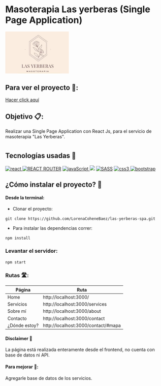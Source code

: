 
# Masoterapia Las yerberas (Single Page Application)
<img src="./public/logo512.jpg" alt="Logo Las Yerberas" width="200"/>

## Para ver el proyecto 🚀:

<a href="https://lasyerberasmasoterapia.netlify.app/">Hacer click aquí</a>

### 

## Objetivo 📋:

Realizar una Single Page Application con React Js, para el servicio de masoterapia "Las Yerberas".

#

## Tecnologías usadas 🤖

<p align="left">
<!–– REACT ––>
  <a href="https://reactjs.org/" target="_blank" data-bs-toggle="tooltip" title="ReactJS"> <img src="https://img.shields.io/badge/React-20232A?style=for-the-badge&logo=react&logoColor=61DAFB" alt="react"/> </a>
  <!–– REACT ROUTER ––>
<a href="https://github.com/remix-run/react-router/tree/main/packages/react-router-dom" target="_blank" data-bs-toggle="tooltip" title="REACT ROUTER"> <img src="https://img.shields.io/badge/React_Router-CA4245?style=for-the-badge&logo=react-router&logoColor=white" alt="REACT ROUTER"/></a>
 <!–– JAVASCRIPT ––>
<a href=https://developer.mozilla.org/en-US/docs/Web/JavaScript" target="_blank" data-bs-toggle="tooltip" title="JavaScript"> <img src="https://img.shields.io/badge/JavaScript-323330?style=for-the-badge&logo=javascript&logoColor=F7DF1E" alt="javaScript"/> </a>
<!-- HTML -->
<a href="https://developer.mozilla.org/es/docs/Web/HTML" alt="HTML5" data-bs-toggle="tooltip" title="HTML" ><img src= "https://img.shields.io/badge/HTML5-E34F26?style=for-the-badge&logo=html5&logoColor=white" /></a>
<!–– SASS ––>
<a href="https://sass-lang.com" target="_blank" data-bs-toggle="tooltip" title="SASS"> <img src="https://img.shields.io/badge/Sass-CC6699?style=for-the-badge&logo=sass&logoColor=white" alt="SASS"/></a>
<!–– CSS ––>
<a href="https://www.w3schools.com/css/" target="_blank" data-bs-toggle="tooltip" title="CSS3"> <img src="https://img.shields.io/badge/CSS3-1572B6?style=for-the-badge&logo=css3&logoColor=white" alt="css3"/> </a>
<!–– BOOTSTRAP ––>
<a href="https://getbootstrap.com" target="_blank" data-bs-toggle="tooltip" title="Bootstrap"> <img src="https://img.shields.io/badge/Bootstrap-563D7C?style=for-the-badge&logo=bootstrap&logoColor=white" alt="bootstrap"/></a>
  </p>
  <p>
  
## ¿Cómo instalar el proyecto? 🔧

#### Desde la terminal:

- Clonar el proyecto:
````
git clone https://github.com/LorenaCoheneBaez/las-yerberas-spa.git
````

- Para instalar las dependencias correr: 
````
npm install
````
### Levantar el servidor: 
````
npm start
````

### Rutas 🛣️:

|Página|Ruta|
|--------|--------|
|   Home    |   http://localhost:3000/|
|    Servicios    |    http://localhost:3000/services    |
|   Sobre mí    |    http://localhost:3000/about    |
|    Contacto   |    http://localhost:3000/contact   |
|    ¿Dónde estoy?    |    http://localhost:3000/contact/#mapa    |

#### Disclaimer 🚨
La página está realizada enteramente desde el frontend, no cuenta con base de datos ni API.

#### Para mejorar 📝:
Agregarle base de datos de los servicios.